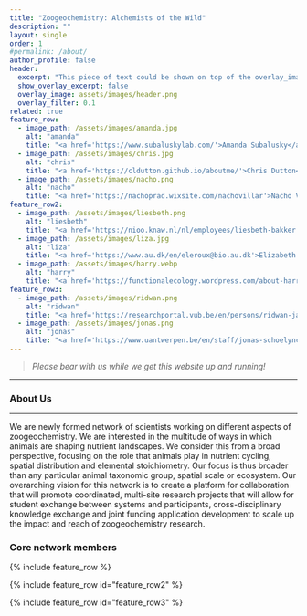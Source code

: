 ```yaml
---
title: "Zoogeochemistry: Alchemists of the Wild"
description: ""
layout: single
order: 1
#permalink: /about/
author_profile: false
header:
  excerpt: "This piece of text could be shown on top of the overlay_image, just under the title"
  show_overlay_excerpt: false
  overlay_image: assets/images/header.png
  overlay_filter: 0.1
related: true
feature_row:
  - image_path: /assets/images/amanda.jpg
    alt: "amanda"
    title: "<a href='https://www.subaluskylab.com/'>Amanda Subalusky</a>"
  - image_path: /assets/images/chris.jpg
    alt: "chris"
    title: "<a href='https://cldutton.github.io/aboutme/'>Chris Dutton</a>"
  - image_path: /assets/images/nacho.png
    alt: "nacho"
    title: "<a href='https://nachoprad.wixsite.com/nachovillar'>Nacho Villar</a>"
feature_row2:
  - image_path: /assets/images/liesbeth.png
    alt: "liesbeth"
    title: "<a href='https://nioo.knaw.nl/nl/employees/liesbeth-bakker'>Liesbeth Bakker</a>"
  - image_path: /assets/images/liza.jpg
    alt: "liza"
    title: "<a href='https://www.au.dk/en/eleroux@bio.au.dk'>Elizabeth le Roux</a>"
  - image_path: /assets/images/harry.webp
    alt: "harry"
    title: "<a href='https://functionalecology.wordpress.com/about-harry/'>Harry Olde Venterink</a>"
feature_row3:
  - image_path: /assets/images/ridwan.png
    alt: "ridwan"
    title: "<a href='https://researchportal.vub.be/en/persons/ridwan-jaafar'>Ridwan Jaafar</a>"
  - image_path: /assets/images/jonas.png
    alt: "jonas"
    title: "<a href='https://www.uantwerpen.be/en/staff/jonas-schoelynck/'>Jonas Schoelynck (PI)</a>"
---
```


 > *Please bear with us while we get this website up and running!*
---

### About Us
---

We are newly formed network of scientists working on different aspects of zoogeochemistry. We are interested in the multitude of ways in which animals are shaping nutrient landscapes. We consider this from a broad perspective, focusing on the role that animals play in nutrient cycling, spatial distribution and elemental stoichiometry. Our focus is thus broader than any particular animal taxonomic group, spatial scale or ecosystem.
Our overarching vision for this network is to create a platform for collaboration that will promote coordinated, multi-site research projects that will allow for student exchange between systems and participants, cross-disciplinary knowledge exchange and joint funding application development to scale up the impact and reach of zoogeochemistry research.


### Core network members

{% include feature_row %}

{% include feature_row id="feature_row2" %}

{% include feature_row id="feature_row3" %}


[amanda]:          <https://www.subaluskylab.com/>
[chris]:           <https://cldutton.github.io/aboutme/>
[nacho]:           <https://nachoprad.wixsite.com/nachovillar>
[liesbeth]:        <https://nioo.knaw.nl/nl/employees/liesbeth-bakker>
[liza]:            <https://www.au.dk/en/eleroux@bio.au.dk>
[harry]:           <https://functionalecology.wordpress.com/publications-harry-olde-venterink/>
[ridwan]:          <https://researchportal.vub.be/en/persons/ridwan-jaafar>
[jonas]:           <https://www.uantwerpen.be/en/staff/jonas-schoelynck/>
